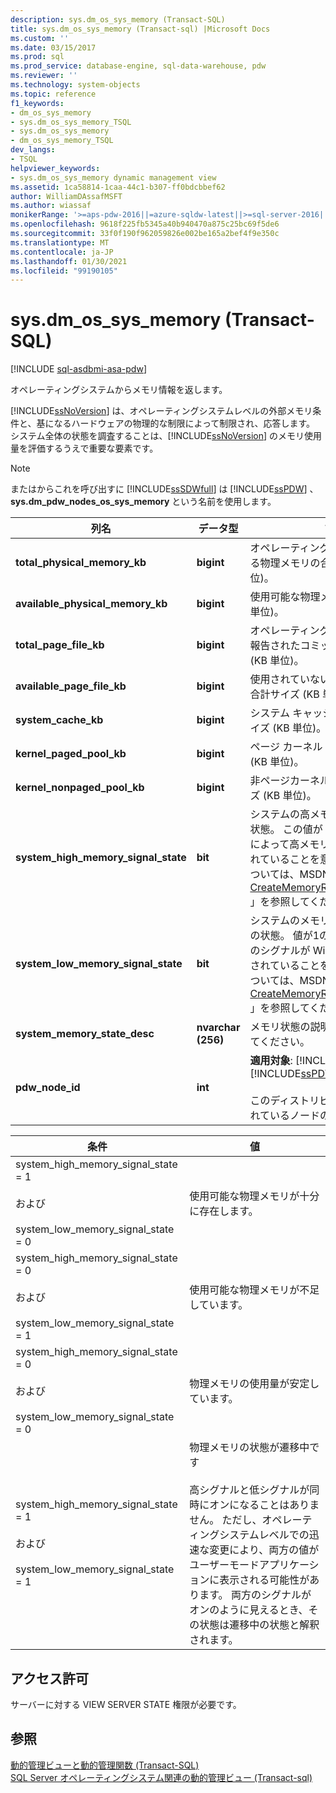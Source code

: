 ```yaml
---
description: sys.dm_os_sys_memory (Transact-SQL)
title: sys.dm_os_sys_memory (Transact-sql) |Microsoft Docs
ms.custom: ''
ms.date: 03/15/2017
ms.prod: sql
ms.prod_service: database-engine, sql-data-warehouse, pdw
ms.reviewer: ''
ms.technology: system-objects
ms.topic: reference
f1_keywords:
- dm_os_sys_memory
- sys.dm_os_sys_memory_TSQL
- sys.dm_os_sys_memory
- dm_os_sys_memory_TSQL
dev_langs:
- TSQL
helpviewer_keywords:
- sys.dm_os_sys_memory dynamic management view
ms.assetid: 1ca58814-1caa-44c1-b307-ff0bdcbbef62
author: WilliamDAssafMSFT
ms.author: wiassaf
monikerRange: '>=aps-pdw-2016||=azure-sqldw-latest||>=sql-server-2016||>=sql-server-linux-2017||=azuresqldb-mi-current'
ms.openlocfilehash: 9618f225fb5345a40b940470a875c25bc69f5de6
ms.sourcegitcommit: 33f0f190f962059826e002be165a2bef4f9e350c
ms.translationtype: MT
ms.contentlocale: ja-JP
ms.lasthandoff: 01/30/2021
ms.locfileid: "99190105"
---
```

# <a name="sysdm_os_sys_memory-transact-sql"></a>sys.dm_os_sys_memory (Transact-SQL)
[!INCLUDE [sql-asdbmi-asa-pdw](../../includes/applies-to-version/sql-asdbmi-asa-pdw.md)]

  オペレーティングシステムからメモリ情報を返します。  
  
 [!INCLUDE[ssNoVersion](../../includes/ssnoversion-md.md)] は、オペレーティングシステムレベルの外部メモリ条件と、基になるハードウェアの物理的な制限によって制限され、応答します。 システム全体の状態を調査することは、[!INCLUDE[ssNoVersion](../../includes/ssnoversion-md.md)] のメモリ使用量を評価するうえで重要な要素です。  
  
> [!NOTE]  
>  またはからこれを呼び出すに [!INCLUDE[ssSDWfull](../../includes/sssdwfull-md.md)] は [!INCLUDE[ssPDW](../../includes/sspdw-md.md)] 、 **sys.dm_pdw_nodes_os_sys_memory** という名前を使用します。  
  
|列名|データ型|説明|  
|-----------------|---------------|-----------------|  
|**total_physical_memory_kb**|**bigint**|オペレーティングシステムで使用できる物理メモリの合計サイズ (KB 単位)。|  
|**available_physical_memory_kb**|**bigint**|使用可能な物理メモリのサイズ (KB 単位)。|  
|**total_page_file_kb**|**bigint**|オペレーティング システムによって報告されたコミット制限のサイズ (KB 単位)。|  
|**available_page_file_kb**|**bigint**|使用されていないページファイルの合計サイズ (KB 単位)。|  
|**system_cache_kb**|**bigint**|システム キャッシュ メモリの合計サイズ (KB 単位)。|  
|**kernel_paged_pool_kb**|**bigint**|ページ カーネル プールの合計サイズ (KB 単位)。|  
|**kernel_nonpaged_pool_kb**|**bigint**|非ページカーネルプールの合計サイズ (KB 単位)。|  
|**system_high_memory_signal_state**|**bit**|システムの高メモリ リソース通知の状態。 この値が 1 の場合、Windows によって高メモリ シグナルが設定されていることを意味します。 詳細については、MSDN ライブラリの「 [CreateMemoryResourceNotification](/windows/win32/api/memoryapi/nf-memoryapi-creatememoryresourcenotification) 」を参照してください。|  
|**system_low_memory_signal_state**|**bit**|システムのメモリ不足のリソース通知の状態。 値が1の場合は、メモリ不足のシグナルが Windows によって設定されていることを示します。 詳細については、MSDN ライブラリの「 [CreateMemoryResourceNotification](/windows/win32/api/memoryapi/nf-memoryapi-creatememoryresourcenotification) 」を参照してください。|  
|**system_memory_state_desc**|**nvarchar (256)**|メモリ状態の説明。 次の表を参照してください。|  
|**pdw_node_id**|**int**|**適用対象**: [!INCLUDE[ssSDWfull](../../includes/sssdwfull-md.md)] 、 [!INCLUDE[ssPDW](../../includes/sspdw-md.md)]<br /><br /> このディストリビューションが配置されているノードの識別子。|  
  
|条件|値|  
|---------------|-----------|  
|system_high_memory_signal_state = 1<br /><br /> および<br /><br /> system_low_memory_signal_state = 0|使用可能な物理メモリが十分に存在します。|  
|system_high_memory_signal_state = 0<br /><br /> および<br /><br /> system_low_memory_signal_state = 1|使用可能な物理メモリが不足しています。|  
|system_high_memory_signal_state = 0<br /><br /> および<br /><br /> system_low_memory_signal_state = 0|物理メモリの使用量が安定しています。|  
|system_high_memory_signal_state = 1<br /><br /> および<br /><br /> system_low_memory_signal_state = 1|物理メモリの状態が遷移中です<br /><br /> 高シグナルと低シグナルが同時にオンになることはありません。 ただし、オペレーティングシステムレベルでの迅速な変更により、両方の値がユーザーモードアプリケーションに表示される可能性があります。 両方のシグナルがオンのように見えるとき、その状態は遷移中の状態と解釈されます。|  
  
## <a name="permissions"></a>アクセス許可  
 サーバーに対する VIEW SERVER STATE 権限が必要です。  
  
## <a name="see-also"></a>参照  
 [動的管理ビューと動的管理関数 &#40;Transact-SQL&#41;](~/relational-databases/system-dynamic-management-views/system-dynamic-management-views.md)   
 [SQL Server オペレーティングシステム関連の動的管理ビュー &#40;Transact-sql&#41;](../../relational-databases/system-dynamic-management-views/sql-server-operating-system-related-dynamic-management-views-transact-sql.md)  
  
